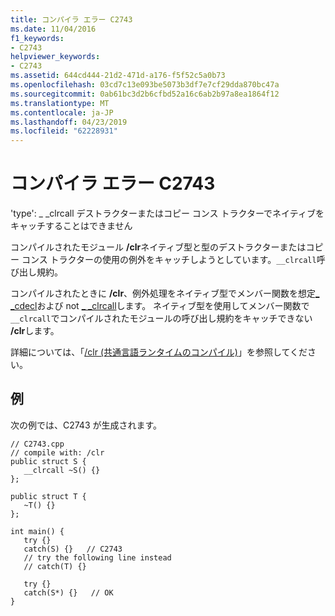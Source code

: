 ```yaml
---
title: コンパイラ エラー C2743
ms.date: 11/04/2016
f1_keywords:
- C2743
helpviewer_keywords:
- C2743
ms.assetid: 644cd444-21d2-471d-a176-f5f52c5a0b73
ms.openlocfilehash: 03cd7c13e093be5073b3df7e7cf29dda870bc47a
ms.sourcegitcommit: 0ab61bc3d2b6cfbd52a16c6ab2b97a8ea1864f12
ms.translationtype: MT
ms.contentlocale: ja-JP
ms.lasthandoff: 04/23/2019
ms.locfileid: "62228931"
---
```

# <a name="compiler-error-c2743"></a>コンパイラ エラー C2743

'type': _ _clrcall デストラクターまたはコピー コンス トラクターでネイティブをキャッチすることはできません

コンパイルされたモジュール **/clr**ネイティブ型と型のデストラクターまたはコピー コンス トラクターの使用の例外をキャッチしようとしています。`__clrcall`呼び出し規約。

コンパイルされたときに **/clr**、例外処理をネイティブ型でメンバー関数を想定[_ _cdecl](../../cpp/cdecl.md)および not [_ _clrcall](../../cpp/clrcall.md)します。 ネイティブ型を使用してメンバー関数で`__clrcall`でコンパイルされたモジュールの呼び出し規約をキャッチできない **/clr**します。

詳細については、「[/clr (共通言語ランタイムのコンパイル)](../../build/reference/clr-common-language-runtime-compilation.md)」を参照してください。

## <a name="example"></a>例

次の例では、C2743 が生成されます。

```
// C2743.cpp
// compile with: /clr
public struct S {
   __clrcall ~S() {}
};

public struct T {
   ~T() {}
};

int main() {
   try {}
   catch(S) {}   // C2743
   // try the following line instead
   // catch(T) {}

   try {}
   catch(S*) {}   // OK
}
```